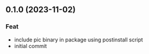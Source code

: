## 0.1.0 (2023-11-02)

### Feat

- include pic binary in package using postinstall script
- initial commit
